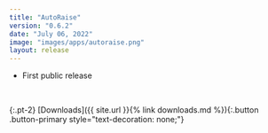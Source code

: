 ```yaml
---
title: "AutoRaise"
version: "0.6.2"
date: "July 06, 2022"
image: "images/apps/autoraise.png"
layout: release
---
```


- First public release

<br />

{:.pt-2}
[Downloads]({{ site.url }}{% link downloads.md %}){:.button .button-primary style="text-decoration: none;"}
